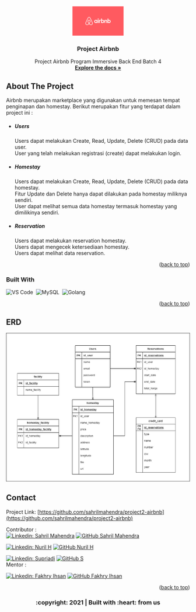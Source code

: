 <div id="top"></div>

<!-- PROJECT LOGO -->
<br/>
<div align="center">
<!--  mengarah ke repo  -->
  <a href="https://github.com/sahrilmahendra/project2-airbnb">
    <img src="images/logo.png" width="140" height="80">
  </a>

  <h3 align="center">Project Airbnb</h3>

  <p align="center">
    Project Airbnb Program Immersive Back End Batch 4
    <br />
    <a href="https://github.com/sahrilmahendra/project2-airbnb"><strong>Explore the docs »</strong></a>
    <br />
  </p>
</div>


<!-- ABOUT THE PROJECT -->
## About The Project

<!-- [![Product Name Screen Shot][product-screenshot]](https://example.com) -->

Airbnb merupakan marketplace yang digunakan untuk memesan tempat penginapan dan homestay.
Berikut merupakan fitur yang terdapat dalam project ini :
<div>
      <ul>
        <li><h5>Users</h5></li>
        <p>Users dapat melakukan Create, Read, Update, Delete (CRUD) pada data user.
        <br>User yang telah melakukan registrasi (create) dapat melakukan login.</p>
        <li><h5>Homestay</h5></a></li>
        <p>Users dapat melakukan Create, Read, Update, Delete (CRUD) pada data homestay.
        <br>Fitur Update dan Delete hanya dapat dilakukan pada homestay miliknya sendiri.
        <br>User dapat melihat semua data homestay termasuk homestay yang dimilikinya sendiri.</p>
        <li><h5>Reservation</h5></a></li>
        <p>Users dapat melakukan reservation homestay.
        <br>Users dapat mengecek ketersediaan homestay.
        <br>Users dapat melihat data reservation.</p>
      </ul>
</div>
<p align="right">(<a href="#top">back to top</a>)</p>

### Built With

<!-- * [Golang](https://golang.org/)
* [Echo Framework](https://echo.labstack.com/)
* [MySQL](https://www.mysql.com/)
* [Gorm](https://gorm.io/)
* [JWT](https://echo.labstack.com/cookbook/jwt)
* [Assert](https://pkg.go.dev/github.com/stretchr/testify/assert)
* [VS Code](https://code.visualstudio.com/) -->
![VS Code](https://img.shields.io/badge/-Visual%20Studio%20Code-05122A?style=flat&logo=visual-studio-code&logoColor=9A9A9A)&nbsp;
![MySQL](https://img.shields.io/badge/-MySQL-05122A?style=flat&logo=mysql&logoColor=9A9A9A)&nbsp;
![Golang](https://img.shields.io/badge/-Golang-05122A?style=flat&logo=go&logoColor=9A9A9A)&nbsp;

<p align="right">(<a href="#top">back to top</a>)</p>

<!-- ERD -->
## ERD
<img src="images/erd.jpeg">

<!-- CONTACT -->
## Contact

Project Link: [https://github.com/sahrilmahendra/project2-airbnb](https://github.com/sahrilmahendra/project2-airbnb)
<!-- :heart: -->
<!-- CONTRIBUTOR -->
Contributor :
<br>
[![Linkedin: Sahril Mahendra](https://img.shields.io/badge/-SahrilMahendra-blue?style=flat-square&logo=Linkedin&logoColor=white&link=https://www.linkedin.com/in/sahril-mahendra/)](https://www.linkedin.com/in/sahril-mahendra/)
[![GitHub Sahril Mahendra](https://img.shields.io/github/followers/sahrilmahendra?label=follow&style=social)](https://github.com/sahrilmahendra)

[![Linkedin: Nuril H](https://img.shields.io/badge/-NurilH-blue?style=flat-square&logo=Linkedin&logoColor=white&link=https://www.linkedin.com/in/sahril-mahendra/)](https://www.linkedin.com/)
[![GitHub Nuril H](https://img.shields.io/github/followers/NurilH?label=follow&style=social)](https://github.com/NurilH)

[![Linkedin: Supriadi](https://img.shields.io/badge/-Supriadi-blue?style=flat-square&logo=Linkedin&logoColor=white&link=https://www.linkedin.com/in/sahril-mahendra/)](https://www.linkedin.com/)
[![GitHub S](https://img.shields.io/github/followers/sprdx?label=follow&style=social)](https://github.com/sprdx)
<br>
Mentor :
<br>
<!-- https://www.linkedin.com/in/iffakhry/ -->
[![Linkedin: Fakhry Ihsan](https://img.shields.io/badge/-FakhryIhsan-blue?style=flat-square&logo=Linkedin&logoColor=white&link=https://www.linkedin.com/in/iffakhry/)](https://www.linkedin.com/in/iffakhry/)
[![GitHub Fakhry Ihsan](https://img.shields.io/github/followers/iffakhry?label=follow&style=social)](https://github.com/iffakhry)


<p align="right">(<a href="#top">back to top</a>)</p>
<h3>
<p align="center">:copyright: 2021 | Built with :heart: from us</p>
</h3>